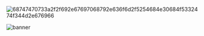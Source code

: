 
![68747470733a2f2f692e67697068792e636f6d2f5254684e30684f5332474f344d2e676966](https://user-images.githubusercontent.com/111990725/187676260-41e26431-6141-4d3c-9a18-8763558d56ed.gif)


![banner](https://user-images.githubusercontent.com/111990725/187689524-a2922dcf-5df6-456e-ad64-e23a724f420e.png)
